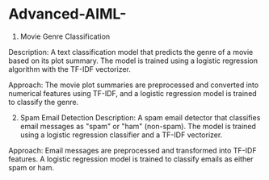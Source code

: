 # Advanced-AIML-

1. Movie Genre Classification

Description: A text classification model that predicts the genre of a movie based on its plot summary. The model is trained using a logistic regression algorithm with the TF-IDF vectorizer.

Approach: The movie plot summaries are preprocessed and converted into numerical features using TF-IDF, and a logistic regression model is trained to classify the genre.

2. Spam Email Detection
Description: A spam email detector that classifies email messages as "spam" or "ham" (non-spam). The model is trained using a logistic regression classifier and a TF-IDF vectorizer.

Approach: Email messages are preprocessed and transformed into TF-IDF features. A logistic regression model is trained to classify emails as either spam or ham.
